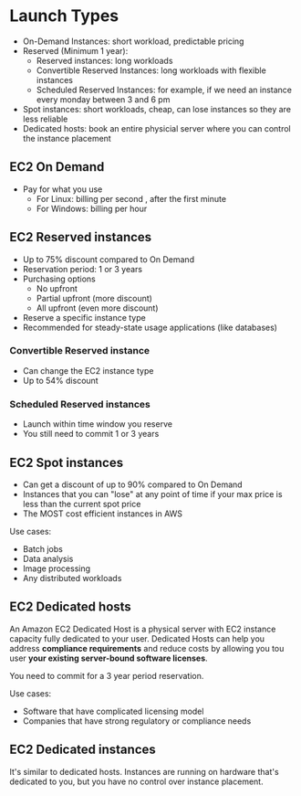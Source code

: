 # Launch Types

* On-Demand Instances: short workload, predictable pricing
* Reserved (Minimum 1 year):
  * Reserved instances: long workloads
  * Convertible Reserved Instances: long workloads with flexible instances
  * Scheduled Reserved Instances: for example, if we need an instance every monday between 3 and 6 pm
* Spot instances: short workloads, cheap, can lose instances so they are less reliable
* Dedicated hosts: book an entire physicial server where you can control the instance placement

## EC2 On Demand

* Pay for what you use
  * For Linux: billing per second , after the first minute
  * For Windows: billing per hour

## EC2 Reserved instances

* Up to 75% discount compared to On Demand
* Reservation period: 1 or 3 years
* Purchasing options
  * No upfront
  * Partial upfront (more discount)
  * All upfront (even more discount)
* Reserve a specific instance type
* Recommended for steady-state usage applications (like databases)

### Convertible Reserved instance

* Can change the EC2 instance type
* Up to 54% discount

### Scheduled Reserved instances

* Launch within time window you reserve
* You still need to commit 1 or 3 years

## EC2 Spot instances

* Can get a discount of up to 90% compared to On Demand
* Instances that you can "lose" at any point of time if your max price is less than the current spot price
* The MOST cost efficient instances in AWS

Use cases:

* Batch jobs
* Data analysis
* Image processing
* Any distributed workloads

## EC2 Dedicated hosts

An Amazon EC2 Dedicated Host is a physical server with EC2 instance capacity fully dedicated to your user. Dedicated Hosts can help you address
**compliance requirements** and reduce costs by allowing you tou user **your existing server-bound software licenses**.

You need to commit for a 3 year period reservation.

Use cases:

* Software that have complicated licensing model
* Companies that have strong regulatory or compliance needs

## EC2 Dedicated instances

It's similar to dedicated hosts. Instances are running on hardware that's dedicated to you, but you have no control over instance placement.
